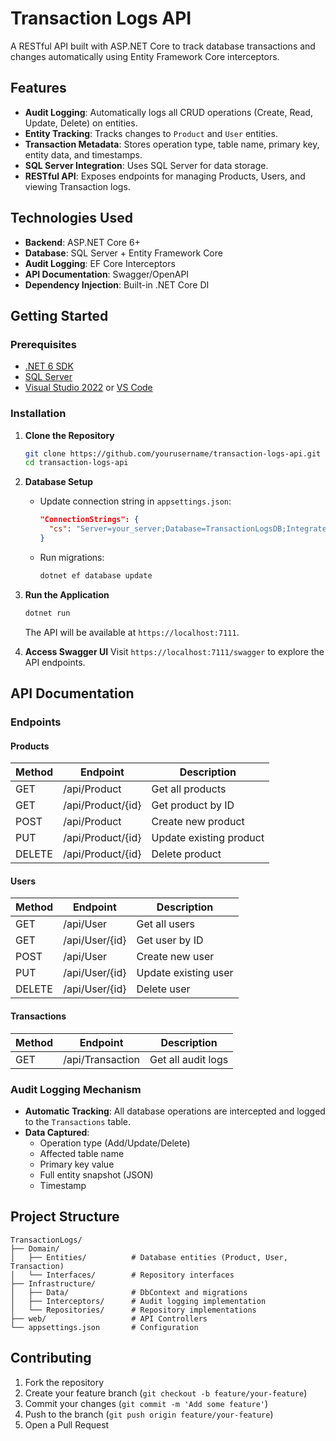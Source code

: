 # Transaction Logs API

A RESTful API built with ASP.NET Core to track database transactions and changes automatically using Entity Framework Core interceptors.

## Features

- **Audit Logging**: Automatically logs all CRUD operations (Create, Read, Update, Delete) on entities.
- **Entity Tracking**: Tracks changes to `Product` and `User` entities.
- **Transaction Metadata**: Stores operation type, table name, primary key, entity data, and timestamps.
- **SQL Server Integration**: Uses SQL Server for data storage.
- **RESTful API**: Exposes endpoints for managing Products, Users, and viewing Transaction logs.

## Technologies Used

- **Backend**: ASP.NET Core 6+
- **Database**: SQL Server + Entity Framework Core
- **Audit Logging**: EF Core Interceptors
- **API Documentation**: Swagger/OpenAPI
- **Dependency Injection**: Built-in .NET Core DI

## Getting Started

### Prerequisites

- [.NET 6 SDK](https://dotnet.microsoft.com/download)
- [SQL Server](https://www.microsoft.com/en-us/sql-server/sql-server-downloads)
- [Visual Studio 2022](https://visualstudio.microsoft.com/) or [VS Code](https://code.visualstudio.com/)

### Installation

1. **Clone the Repository**
   ```bash
   git clone https://github.com/yourusername/transaction-logs-api.git
   cd transaction-logs-api
   ```

2. **Database Setup**
   - Update connection string in `appsettings.json`:
     ```json
     "ConnectionStrings": {
       "cs": "Server=your_server;Database=TransactionLogsDB;Integrated Security=True;TrustServerCertificate=True;"
     }
     ```
   - Run migrations:
     ```bash
     dotnet ef database update
     ```

3. **Run the Application**
   ```bash
   dotnet run
   ```
   The API will be available at `https://localhost:7111`.

4. **Access Swagger UI**
   Visit `https://localhost:7111/swagger` to explore the API endpoints.

## API Documentation

### Endpoints

#### Products
| Method | Endpoint         | Description                  |
|--------|------------------|------------------------------|
| GET    | /api/Product     | Get all products             |
| GET    | /api/Product/{id}| Get product by ID            |
| POST   | /api/Product     | Create new product           |
| PUT    | /api/Product/{id}| Update existing product      |
| DELETE | /api/Product/{id}| Delete product               |

#### Users
| Method | Endpoint       | Description                |
|--------|----------------|----------------------------|
| GET    | /api/User      | Get all users              |
| GET    | /api/User/{id} | Get user by ID             |
| POST   | /api/User      | Create new user            |
| PUT    | /api/User/{id} | Update existing user       |
| DELETE | /api/User/{id} | Delete user                |

#### Transactions
| Method | Endpoint          | Description                |
|--------|-------------------|----------------------------|
| GET    | /api/Transaction  | Get all audit logs         |

### Audit Logging Mechanism
- **Automatic Tracking**: All database operations are intercepted and logged to the `Transactions` table.
- **Data Captured**:
  - Operation type (Add/Update/Delete)
  - Affected table name
  - Primary key value
  - Full entity snapshot (JSON)
  - Timestamp

## Project Structure

```
TransactionLogs/
├── Domain/
│   ├── Entities/          # Database entities (Product, User, Transaction)
│   └── Interfaces/        # Repository interfaces
├── Infrastructure/
│   ├── Data/              # DbContext and migrations
│   ├── Interceptors/      # Audit logging implementation
│   └── Repositories/      # Repository implementations
├── web/                   # API Controllers
└── appsettings.json       # Configuration
```

## Contributing

1. Fork the repository
2. Create your feature branch (`git checkout -b feature/your-feature`)
3. Commit your changes (`git commit -m 'Add some feature'`)
4. Push to the branch (`git push origin feature/your-feature`)
5. Open a Pull Request


